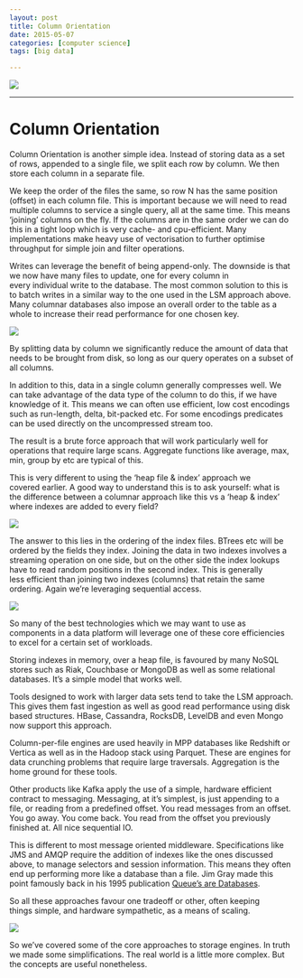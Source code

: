 ```yaml
---
layout: post
title: Column Orientation 
date: 2015-05-07
categories: [computer science]
tags: [big data]

---
```


[![](http://sungsoo.github.com/images/scaling_data.png)](http://sungsoo.github.com/images/scaling_data.png)

---

# Column Orientation

Column Orientation is another simple idea. Instead of storing data as a
set of rows, appended to a single file, we split each row by column. We
then store each column in a separate file.

We keep the order of the files the same, so row N has the same position
(offset) in each column file. This is important because we will need to
read multiple columns to service a single query, all at the same time.
This means ‘joining’ columns on the fly. If the columns are in the same
order we can do this in a tight loop which is very cache- and
cpu-efficient. Many implementations make heavy use of vectorisation to
further optimise throughput for simple join and filter operations.

Writes can leverage the benefit of being append-only. The downside is
that we now have many files to update, one for every column in
every individual write to the database. The most common solution to this
is to batch writes in a similar way to the one used in the LSM approach
above. Many columnar databases also impose an overall order to the table
as a whole to increase their read performance for one chosen key.

![](http://sungsoo.github.com/images/Slide20.png)

By splitting data by column we significantly reduce the amount of data
that needs to be brought from disk, so long as our query operates on a
subset of all columns.

In addition to this, data in a single column generally compresses well.
We can take advantage of the data type of the column to do this, if we
have knowledge of it. This means we can often use efficient, low cost
encodings such as run-length, delta, bit-packed etc. For some encodings
predicates can be used directly on the uncompressed stream too.

The result is a brute force approach that will work particularly well
for operations that require large scans. Aggregate functions like
average, max, min, group by etc are typical of this.

This is very different to using the ‘heap file & index’ approach we
covered earlier. A good way to understand this is to ask yourself: what
is the difference between a columnar approach like this vs a ‘heap &
index’ where indexes are added to every field?

![](http://benstopford.com/uploads/merge.png)

The answer to this lies in the ordering of the index files. BTrees etc
will be ordered by the fields they index. Joining the data in two
indexes involves a streaming operation on one side, but on the other
side the index lookups have to read random positions in the second
index. This is generally less efficient than joining two indexes
(columns) that retain the same ordering. Again we’re leveraging
sequential access.

![](http://sungsoo.github.com/images/Slide21.png)

So many of the best technologies which we may want to use as components
in a data platform will leverage one of these core efficiencies to excel
for a certain set of workloads.

Storing indexes in memory, over a heap file, is favoured by many NoSQL
stores such as Riak, Couchbase or MongoDB as well as some relational
databases. It’s a simple model that works well.

Tools designed to work with larger data sets tend to take the LSM
approach. This gives them fast ingestion as well as good read
performance using disk based structures. HBase, Cassandra, RocksDB,
LevelDB and even Mongo now support this approach.

Column-per-file engines are used heavily in MPP databases like Redshift
or Vertica as well as in the Hadoop stack using Parquet. These are
engines for data crunching problems that require large traversals.
Aggregation is the home ground for these tools.

Other products like Kafka apply the use of a simple, hardware efficient
contract to messaging. Messaging, at it’s simplest, is just appending to
a file, or reading from a predefined offset. You read messages from an
offset. You go away. You come back. You read from the offset you
previously finished at. All nice sequential IO.

This is different to most message oriented middleware. Specifications
like JMS and AMQP require the addition of indexes like the ones
discussed above, to manage selectors and session information. This means
they often end up performing more like a database than a file. Jim Gray
made this point famously back in his 1995 publication [Queue’s are
Databases](http://research.microsoft.com/pubs/69641/tr-95-56.pdf).

So all these approaches favour one tradeoff or other, often keeping
things simple, and hardware sympathetic, as a means of scaling.

![](http://benstopford.com/uploads/four.jpg)

So we’ve covered some of the core approaches to storage engines. In
truth we made some simplifications. The real world is a little more
complex. But the concepts are useful nonetheless.